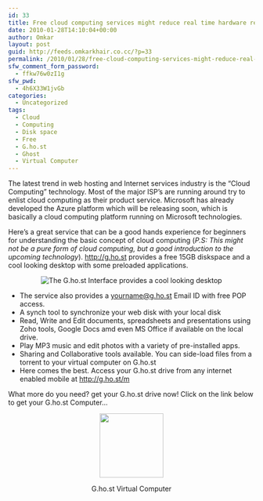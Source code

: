 ```yaml
---
id: 33
title: Free cloud computing services might reduce real time hardware requirements
date: 2010-01-28T14:10:04+00:00
author: Omkar
layout: post
guid: http://feeds.omkarkhair.co.cc/?p=33
permalink: /2010/01/28/free-cloud-computing-services-might-reduce-real-time-hardware-requirements/
sfw_comment_form_password:
  - ffkw76w0zI1g
sfw_pwd:
  - 4h6X33W1jvGb
categories:
  - Uncategorized
tags:
  - Cloud
  - Computing
  - Disk space
  - Free
  - G.ho.st
  - Ghost
  - Virtual Computer
---
```

The latest trend in web hosting and Internet services industry is the &#8220;Cloud Computing&#8221; technology. Most of the major ISP&#8217;s are running around try to enlist cloud computing as their product service. Microsoft has already developed the Azure platform which will be releasing soon, which is basically a cloud computing platform running on Microsoft technologies.

Here&#8217;s a great service that can be a good hands experience for beginners for understanding the basic concept of cloud computing (_P.S: This might not be a pure form of cloud computing, but a good introduction to the upcoming technology_). http://g.ho.st provides a free 15GB diskspace and a cool looking desktop with some preloaded applications.

<p style="text-align: center;">
  <img class="caption" src="http://omkarkhair.co.cc/images/stories/ghost1_110909.png" border="0" title="The G.ho.st Interface provides a cool looking desktop" />
</p></p> 

  * The service also provides a yourname@g.ho.st Email ID with free POP access.
  * A synch tool to synchronize your web disk with your local disk
  * Read, Write and Edit documents, spreadsheets and presentations using Zoho tools, Google Docs amd even MS Office if available on the local drive.
  * Play MP3 music and edit photos with a variety of pre-installed apps.
  * Sharing and Collaborative tools available. You can side-load files from a torrent to your virtual computer on G.ho.st
  * Here comes the best. Access your G.ho.st drive from any internet enabled mobile at http://g.ho.st/m

<div>
  What more do you need? get your G.ho.st drive now! Click on the link below to get your G.ho.st Computer&#8230;
</div>

<p style="text-align: center;">
  <img src="http://counters.gigya.com/wildfire/IMP/CXNID=2000002.0NXC/bT*xJmx*PTEyNTI3NjMzNzkyMDMmcHQ9MTI1Mjc2MzM5Mzk4NCZwPTQ3NzIyMSZkPSZnPTImbz1lNDQ3ZDU*ZmI*N2I*MWQyOTQ*Zjg*ZWVmYWIyODE*NyZvZj*w.gif" border="0" width="0" height="0" /><a href="http://G.ho.st?referral=omkarkhair" target="_blank"><img src="http://cdn.g.ho.st/vcweb/pages/sharePublish/Images/spread3.png" border="0" width="130" height="131" /></a>
</p>

<p style="text-align: center;">
  G.ho.st Virtual Computer
</p></p>